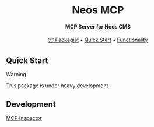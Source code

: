 <h1 align="center">
  Neos MCP
</h1>

<h4 align="center">MCP Server for Neos CMS</h4>

<p align="center">
  <a href="#">📦 Packagist</a> •
  <a href="#quick-start">Quick Start</a> •
  <a href="#Functionality">Functionality</a>
</p>

## Quick Start

> [!WARNING]  
> This package is under heavy development

## Development

[MCP Inspector](https://github.com/modelcontextprotocol/inspector)
